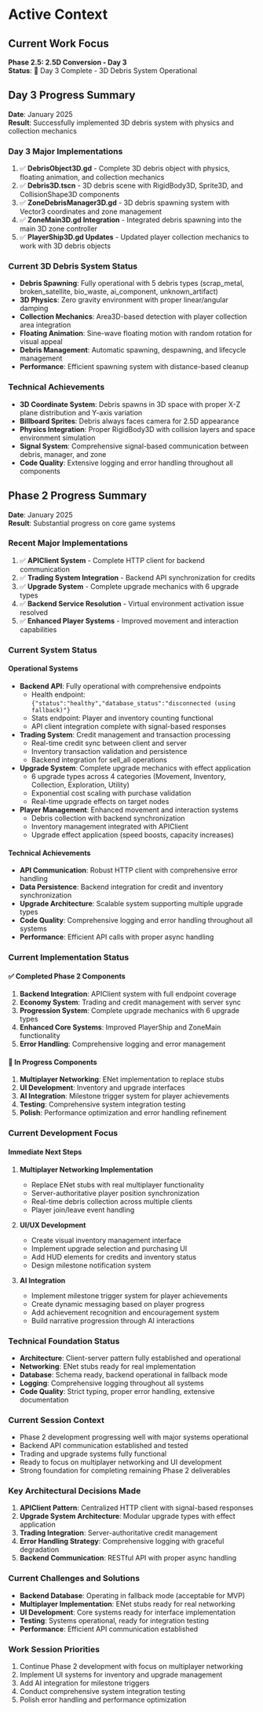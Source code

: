 # Active Context

## Current Work Focus
**Phase 2.5: 2.5D Conversion - Day 3**  
**Status**: 🚧 Day 3 Complete - 3D Debris System Operational

## Day 3 Progress Summary
**Date**: January 2025  
**Result**: Successfully implemented 3D debris system with physics and collection mechanics

### Day 3 Major Implementations
1. ✅ **DebrisObject3D.gd** - Complete 3D debris object with physics, floating animation, and collection mechanics
2. ✅ **Debris3D.tscn** - 3D debris scene with RigidBody3D, Sprite3D, and CollisionShape3D components
3. ✅ **ZoneDebrisManager3D.gd** - 3D debris spawning system with Vector3 coordinates and zone management
4. ✅ **ZoneMain3D.gd Integration** - Integrated debris spawning into the main 3D zone controller
5. ✅ **PlayerShip3D.gd Updates** - Updated player collection mechanics to work with 3D debris objects

### Current 3D Debris System Status
- **Debris Spawning**: Fully operational with 5 debris types (scrap_metal, broken_satellite, bio_waste, ai_component, unknown_artifact)
- **3D Physics**: Zero gravity environment with proper linear/angular damping
- **Collection Mechanics**: Area3D-based detection with player collection area integration
- **Floating Animation**: Sine-wave floating motion with random rotation for visual appeal
- **Debris Management**: Automatic spawning, despawning, and lifecycle management
- **Performance**: Efficient spawning system with distance-based cleanup

### Technical Achievements
- **3D Coordinate System**: Debris spawns in 3D space with proper X-Z plane distribution and Y-axis variation
- **Billboard Sprites**: Debris always faces camera for 2.5D appearance
- **Physics Integration**: Proper RigidBody3D with collision layers and space environment simulation
- **Signal System**: Comprehensive signal-based communication between debris, manager, and zone
- **Code Quality**: Extensive logging and error handling throughout all components

## Phase 2 Progress Summary
**Date**: January 2025  
**Result**: Substantial progress on core game systems

### Recent Major Implementations
1. ✅ **APIClient System** - Complete HTTP client for backend communication
2. ✅ **Trading System Integration** - Backend API synchronization for credits
3. ✅ **Upgrade System** - Complete upgrade mechanics with 6 upgrade types
4. ✅ **Backend Service Resolution** - Virtual environment activation issue resolved
5. ✅ **Enhanced Player Systems** - Improved movement and interaction capabilities

### Current System Status

#### Operational Systems
- **Backend API**: Fully operational with comprehensive endpoints
  - Health endpoint: `{"status":"healthy","database_status":"disconnected (using fallback)"}`
  - Stats endpoint: Player and inventory counting functional
  - API client integration complete with signal-based responses
- **Trading System**: Credit management and transaction processing
  - Real-time credit sync between client and server
  - Inventory transaction validation and persistence
  - Backend integration for sell_all operations
- **Upgrade System**: Complete upgrade mechanics with effect application
  - 6 upgrade types across 4 categories (Movement, Inventory, Collection, Exploration, Utility)
  - Exponential cost scaling with purchase validation
  - Real-time upgrade effects on target nodes
- **Player Management**: Enhanced movement and interaction systems
  - Debris collection with backend synchronization
  - Inventory management integrated with APIClient
  - Upgrade effect application (speed boosts, capacity increases)

#### Technical Achievements
- **API Communication**: Robust HTTP client with comprehensive error handling
- **Data Persistence**: Backend integration for credit and inventory synchronization
- **Upgrade Architecture**: Scalable system supporting multiple upgrade types
- **Code Quality**: Comprehensive logging and error handling throughout all systems
- **Performance**: Efficient API calls with proper async handling

### Current Implementation Status

#### ✅ Completed Phase 2 Components
1. **Backend Integration**: APIClient system with full endpoint coverage
2. **Economy System**: Trading and credit management with server sync
3. **Progression System**: Complete upgrade mechanics with 6 upgrade types
4. **Enhanced Core Systems**: Improved PlayerShip and ZoneMain functionality
5. **Error Handling**: Comprehensive logging and error management

#### 🔄 In Progress Components
1. **Multiplayer Networking**: ENet implementation to replace stubs
2. **UI Development**: Inventory and upgrade interfaces
3. **AI Integration**: Milestone trigger system for player achievements
4. **Testing**: Comprehensive system integration testing
5. **Polish**: Performance optimization and error handling refinement

### Current Development Focus

#### Immediate Next Steps
1. **Multiplayer Networking Implementation**
   - Replace ENet stubs with real multiplayer functionality
   - Server-authoritative player position synchronization
   - Real-time debris collection across multiple clients
   - Player join/leave event handling

2. **UI/UX Development**
   - Create visual inventory management interface
   - Implement upgrade selection and purchasing UI
   - Add HUD elements for credits and inventory status
   - Design milestone notification system

3. **AI Integration**
   - Implement milestone trigger system for player achievements
   - Create dynamic messaging based on player progress
   - Add achievement recognition and encouragement system
   - Build narrative progression through AI interactions

### Technical Foundation Status
- **Architecture**: Client-server pattern fully established and operational
- **Networking**: ENet stubs ready for real implementation
- **Database**: Schema ready, backend operational in fallback mode
- **Logging**: Comprehensive logging throughout all systems
- **Code Quality**: Strict typing, proper error handling, extensive documentation

### Current Session Context
- Phase 2 development progressing well with major systems operational
- Backend API communication established and tested
- Trading and upgrade systems fully functional
- Ready to focus on multiplayer networking and UI development
- Strong foundation for completing remaining Phase 2 deliverables

### Key Architectural Decisions Made
1. **APIClient Pattern**: Centralized HTTP client with signal-based responses
2. **Upgrade System Architecture**: Modular upgrade types with effect application
3. **Trading Integration**: Server-authoritative credit management
4. **Error Handling Strategy**: Comprehensive logging with graceful degradation
5. **Backend Communication**: RESTful API with proper async handling

### Current Challenges and Solutions
- **Backend Database**: Operating in fallback mode (acceptable for MVP)
- **Multiplayer Implementation**: ENet stubs ready for real networking
- **UI Development**: Core systems ready for interface implementation
- **Testing**: Systems operational, ready for integration testing
- **Performance**: Efficient API communication established

### Work Session Priorities
1. Continue Phase 2 development with focus on multiplayer networking
2. Implement UI systems for inventory and upgrade management
3. Add AI integration for milestone triggers
4. Conduct comprehensive system integration testing
5. Polish error handling and performance optimization
